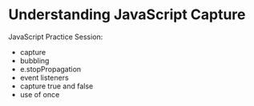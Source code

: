 # Understanding JavaScript Capture

JavaScript Practice Session:

- capture
- bubbling
- e.stopPropagation
- event listeners
- capture true and false
- use of once
